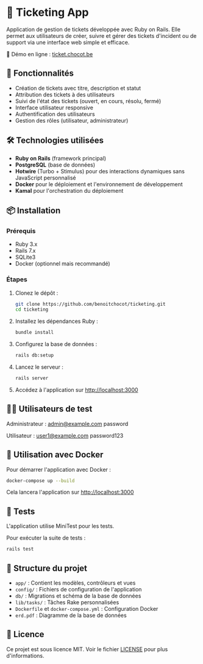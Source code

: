
# 🎫 Ticketing App

Application de gestion de tickets développée avec Ruby on Rails. Elle permet aux utilisateurs de créer, suivre et gérer des tickets d'incident ou de support via une interface web simple et efficace.

🔗 Démo en ligne : [ticket.chocot.be](https://ticket.chocot.be)

## 🚀 Fonctionnalités

- Création de tickets avec titre, description et statut
- Attribution des tickets à des utilisateurs
- Suivi de l'état des tickets (ouvert, en cours, résolu, fermé)
- Interface utilisateur responsive
- Authentification des utilisateurs
- Gestion des rôles (utilisateur, administrateur)

## 🛠️ Technologies utilisées

- **Ruby on Rails** (framework principal)
- **PostgreSQL** (base de données)
- **Hotwire** (Turbo + Stimulus) pour des interactions dynamiques sans JavaScript personnalisé
- **Docker** pour le déploiement et l'environnement de développement
- **Kamal** pour l'orchestration du déploiement

## 📦 Installation

### Prérequis

- Ruby 3.x
- Rails 7.x
- SQLite3
- Docker (optionnel mais recommandé)

### Étapes

1. Clonez le dépôt :

   ```bash
   git clone https://github.com/benoitchocot/ticketing.git
   cd ticketing
   ```

2. Installez les dépendances Ruby :

   ```bash
   bundle install
   ```
 
3. Configurez la base de données :

   ```bash
   rails db:setup
   ```

4. Lancez le serveur :

   ```bash
   rails server
   ```

6. Accédez à l'application sur [http://localhost:3000](http://localhost:3000)

## 🤵‍♂️ Utilisateurs de test

Administrateur : admin@example.com password

Utilisateur :  user1@example.com password123


## 🐳 Utilisation avec Docker

Pour démarrer l'application avec Docker :

```bash
docker-compose up --build
```

Cela lancera l'application sur [http://localhost:3000](http://localhost:3000)

## 🧪 Tests

L'application utilise MiniTest pour les tests.

Pour exécuter la suite de tests :

```bash
rails test
```

## 📂 Structure du projet

- `app/` : Contient les modèles, contrôleurs et vues
- `config/` : Fichiers de configuration de l'application
- `db/` : Migrations et schéma de la base de données
- `lib/tasks/` : Tâches Rake personnalisées
- `Dockerfile` et `docker-compose.yml` : Configuration Docker
- `erd.pdf` : Diagramme de la base de données

## 📜 Licence

Ce projet est sous licence MIT. Voir le fichier [LICENSE](LICENSE) pour plus d'informations.
